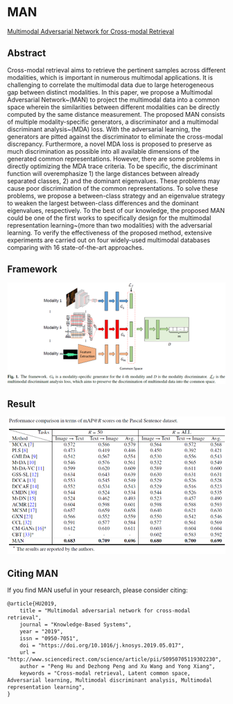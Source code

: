 # MAN
[Multimodal Adversarial Network for Cross-modal Retrieval](https://www.sciencedirect.com/science/article/pii/S0950705119302230)

## Abstract
Cross-modal retrieval aims to retrieve the pertinent samples across different modalities, which is  important in 
 numerous multimodal applications. It is challenging to correlate the multimodal data due to large heterogeneous gap between distinct modalities. In this paper, we propose a Multimodal Adversarial Network~(MAN) to project the multimodal data into a common space wherein the similarities between different modalities can be directly computed by the same distance measurement. The proposed MAN consists of multiple modality-specific generators, a discriminator and a multimodal discriminant analysis~(MDA) loss. With the adversarial learning, the generators are pitted against the discriminator to eliminate the cross-modal discrepancy. Furthermore, a novel MDA loss is proposed to preserve as much discrimination as possible into all available dimensions of the generated common representations. However, there are some problems in directly optimizing the MDA trace criteria. To be specific, the discriminant function will overemphasize 1) the large distances between already separated classes, 2) and the dominant eigenvalues. These problems may cause poor discrimination of the common representations. To solve these problems, we propose a between-class strategy and an eigenvalue strategy to weaken the largest between-class differences and the dominant eigenvalues, respectively. To the best of our knowledge, the proposed MAN could be one of the first  works to specifically design for the multimodal representation learning~(more than two modalities) with the adversarial learning. To verify the effectiveness of the proposed method, extensive experiments are carried out on four widely-used multimodal databases comparing with 16 state-of-the-art approaches.
## Framework
![MAN](framework.png)

<!--## Result
![Result](pascal_sentence_results.png)-->
## Result
<img src="pascal_sentence_results.png" width="700"/>

## Citing MAN
If you find MAN useful in your research, please consider citing:
```
@article{HU2019,
    title = "Multimodal adversarial network for cross-modal retrieval",
    journal = "Knowledge-Based Systems",
    year = "2019",
    issn = "0950-7051",
    doi = "https://doi.org/10.1016/j.knosys.2019.05.017",
    url = "http://www.sciencedirect.com/science/article/pii/S0950705119302230",
    author = "Peng Hu and Dezhong Peng and Xu Wang and Yong Xiang",
    keywords = "Cross-modal retrieval, Latent common space, Adversarial learning, Multimodal discriminant analysis, Multimodal representation learning",
}
```
